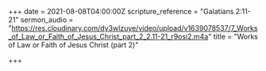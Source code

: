 +++
date = 2021-08-08T04:00:00Z
scripture_reference = "Galatians 2:11-21"
sermon_audio = "https://res.cloudinary.com/dy3wlzuye/video/upload/v1639078537/7_Works_of_Law_or_Faith_of_Jesus_Christ_part_2_2.11-21_r9osi2.m4a"
title = "Works of Law or Faith of Jesus Christ (part 2)"

+++
